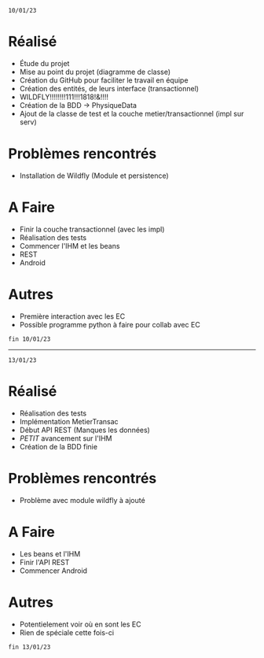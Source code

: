 `10/01/23`
# Réalisé
- Étude du projet
- Mise au point du projet (diagramme de classe)
- Création du GitHub pour faciliter le travail en équipe
- Création des entités, de leurs interface (transactionnel)
- WILDFLY!!!!!!!!111!!!1818!&!!!!
- Création de la BDD -> PhysiqueData
- Ajout de la classe de test et la couche metier/transactionnel (impl sur serv)

# Problèmes rencontrés
- Installation de Wildfly (Module et persistence)

# A Faire 
- Finir la couche transactionnel (avec les impl)
- Réalisation des tests
- Commencer l'IHM et les beans
- REST 
- Android

# Autres 
- Première interaction avec les EC
- Possible programme python à faire pour collab avec EC

`fin 10/01/23`

--------------------------------------------------------------

`13/01/23`
# Réalisé
- Réalisation des tests
- Implémentation MetierTransac
- Début API REST (Manques les données)
- *PETIT* avancement sur l'IHM
- Création de la BDD finie

# Problèmes rencontrés
- Problème avec module wildfly à ajouté

# A Faire
- Les beans et l'IHM
- Finir l'API REST
- Commencer Android

# Autres
- Potentielement voir où en sont les EC
- Rien de spéciale cette fois-ci

`fin 13/01/23`

